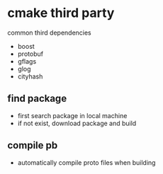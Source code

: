# cmake third party

common third dependencies
* boost
* protobuf
* gflags
* glog
* cityhash

## find package
* first search package in local machine
* if not exist, download package and build

## compile pb
* automatically compile proto files when building

